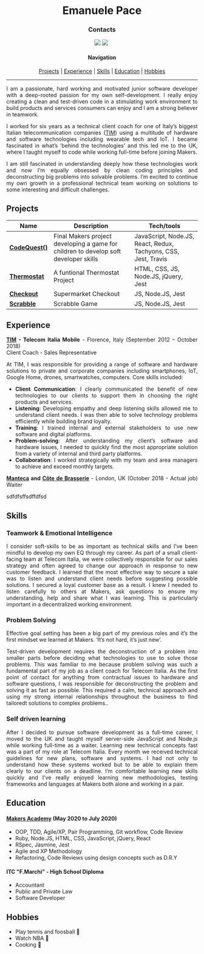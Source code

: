<h1 align="center" >Emanuele Pace</h1>


<h3 align="center" >Contacts</h3>

<div align="center">
  
  
<a href="https://www.linkedin.com/in/emanuele-pace10/"><img src="https://img.shields.io/badge/LinkedIn-0077B5?style=for-the-badge&logo=linkedin&logoColor=white"></a> <a href="mailto:emanuele.10@utlook.it"><img src="https://img.shields.io/badge/Microsoft_Outlook-0078D4?style=for-the-badge&logo=microsoft-outlook&logoColor=white"></a> <a href="https://github.com/Emanuele-20"><img src="https://img.shields.io/badge/GitHub-100000?style=for-the-badge&logo=github&logoColor=white" alt=""></a>




#### Navigation


[Projects](#projects) | [Experience](#experience) | [Skills](#skills) | [Education](#education) | [Hobbies](#hobbies)

---------------


</div>

<div align="justify">
  
I am a passionate, hard working and motivated junior software developer with a deep-rooted passion for my own self-development. I really enjoy creating a clean and test-driven code in a stimulating work environment to build products and services consumers can enjoy and I am a strong believer in teamwork.

I worked for six years as a technical client coach for one of Italy’s biggest Italian telecommunication companies ([TIM](https://www.tim.it)) using a multitude of hardware and software technologies including wearable tech and IoT. I became fascinated in what’s ‘behind the technologies’ and this led me to the UK, where I taught myself to code while working full-time before joining Makers.

I am still fascinated in understanding deeply how these technologies work and now I’m equally obsessed by clean coding principles and deconstructing big problems into solvable problems. I’m excited to continue my own growth in a professional technical team working on solutions to some interesting and difficult challenges.







## Projects

| Name                         | Description       | Tech/tools        |
| ---------------------------- | ----------------- | ----------------- |
| [**CodeQuest()**](https://github.com/Emanuele-20/codeQuest)| Final Makers project developing a game for children to develop soft developer skills | JavaScript, Node.JS, React, Redux, Tachyons, CSS, Jest, Travis|
| [**Thermostat**](https://github.com/Emanuele-20/Thermostat) | A funtional Thermostat Project  | HTML, CSS, JS, Node.JS, jQuery, Jest              |
| [**Checkout**](https://github.com/Emanuele-20/checkout) | Supermarket Checkout | JS, Node.JS, Jest              |
| [**Scrabble**](https://github.com/Emanuele-20/scrabble) | Scrabble Game | JS, Node.JS, Jest              |


## Experience

**[TIM](www.tim.it) - Telecom Italia Mobile** - Florence, Italy
(September 2012 – October 2018)  
Client Coach - Sales Representative  


At TIM, I was responsible for  providing a  range of software and hardware solutions to private and corporate companies including smartphones, IoT, Google Home, drones, smartwatches, computers. Core skills included:

* **Client Communication**: I clearly communicated the benefit of new technologies to our clients  to support them in choosing the right products and services.
* **Listening**: Developing empathy and deep listening skills allowed me to understand client needs. I was then able to solve technology problems efficiently while building brand loyalty.
* **Training**: I trained internal and external stakeholders to use new software and digital platforms. 
* **Problem-solving**: After understanding my client’s software and hardware issues, I needed to quickly find  the most appropriate solution from  a variety of internal and third party platforms.
* **Collaboration**: I worked strategically with my team and area managers to achieve and exceed monthly targets.

**[Manteca](https://mantecarestaurant.co.uk/) and [Côte de Brasserie](https://www.cote.co.uk/)** - London, UK 
(October 2018 - Actual job)
Waiter

sdfdfsffsdffdfsd





## Skills

### Teamwork & Emotional Intelligence

I consider soft-skills to be as important as technical skills and I’ve been mindful to develop my own EQ through my career. As part of a small client-facing team at Telecom Italia, we were collectively responsible for our sales strategy and often agreed to change our approach in response to new customer feedback. I learned that the most effective way to secure a sale was to listen and understand client needs before suggesting possible solutions. I secured a loyal customer base as a result. I knew I needed to listen carefully to others at Makers, ask questions to ensure my understanding, help and share what I was learning. This is particularly important in a decentralized working environment.

### Problem Solving

Effective goal setting has been a big part of my previous roles and it’s the first mindset we learned at Makers. ‘It’s not hard, it’s just new’.

Test-driven development requires the deconstruction of a problem into smaller parts before deciding what technologies to use to solve those problems. This was familiar to me because problem solving was such a fundamental part of my job as a client coach for Telecom Italia. As the first point of contact for anything from contractual issues to hardware and software questions, I was responsible for deconstructing the problem and solving it as fast as possible. This required a calm, technical approach and using my strong internal relationships throughout the business to find tailoredt solutions to complex problems.. 

### Self driven learning
After I decided to pursue software development as a full-time career, I moved to the UK and taught myself server-side JavaScript and Node.js while working full-time as a waiter. Learning new technical concepts fast was a part of my role at  Telecom Italia. Every month we received technical guidelines for new plans, software and systems. I had not only to understand how these systems worked but to be able to explain them clearly to our clients on a deadline. I’m comfortable learning new skills quickly and I’ve really enjoyed learning new methodologies, testing frameworks and languages at Makers both alone and working in a pair.




## Education
#### [Makers Academy](https://www.makers.tech) (May 2020 to July 2020)

* OOP, TDD, Agile/XP, Pair Programming, Git workflow, Code Review
* Ruby, Node.JS, HTML, CSS, JavaScript, jQuery, React
* RSpec, Jasmine, Jest
* Agile and XP Methodology
* Refactoring, Code Reviews using design concepts such as D.R.Y



#### ITC "F.Marchi" - High School Diploma 

- Accountant
- Public and Private Law
- Software Developer

## Hobbies
- Play tennis and foosball :tennis:
- Watch NBA :basketball:
- Cooking :spaghetti:

</div>


